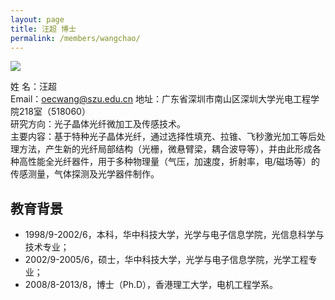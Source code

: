 ```yaml
---
layout: page
title: 汪超 博士
permalink: /members/wangchao/
---
```


<a href="{{ site.baseurl }}/members/wangchao/">
<img class="member-avatar" src="{{ site.baseurl }}/images/wangc-92x128.jpg">
</a>


姓  名：汪超<br>
Email：oecwang@szu.edu.cn
地址：广东省深圳市南山区深圳大学光电工程学院218室（518060）<br>
研究方向：光子晶体光纤微加工及传感技术。<br>
主要内容：基于特种光子晶体光纤，通过选择性填充、拉锥、飞秒激光加工等后处理方法，产生新的光纤局部结构（光栅，微悬臂梁，耦合波导等），并由此形成各种高性能全光纤器件，用于多种物理量（气压，加速度，折射率，电/磁场等）的传感测量，气体探测及光学器件制作。<br>

## 教育背景
+ 1998/9-2002/6，本科，华中科技大学，光学与电子信息学院，光信息科学与技术专业；<br>
+ 2002/9-2005/6，硕士，华中科技大学，光学与电子信息学院，光学工程专业；<br>
+ 2008/8-2013/8，博士（Ph.D），香港理工大学，电机工程学系。<br>